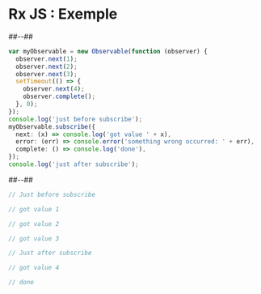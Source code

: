 <!-- .slide: class="two-column-layout" -->

# Rx JS : Exemple

##--##

<!-- .slide: class="with-code" -->

```typescript
var myObservable = new Observable(function (observer) {
  observer.next(1);
  observer.next(2);
  observer.next(3);
  setTimeout(() => {
    observer.next(4);
    observer.complete();
  }, 0);
});
console.log('just before subscribe');
myObservable.subscribe({
  next: (x) => console.log('got value ' + x),
  error: (err) => console.error('something wrong occurred: ' + err),
  complete: () => console.log('done'),
});
console.log('just after subscribe');
```

##--##

<!-- .slide: class="with-code" -->

```typescript
// Just before subscribe

// got value 1

// got value 2

// got value 3

// Just after subscribe

// got value 4

// done
```
